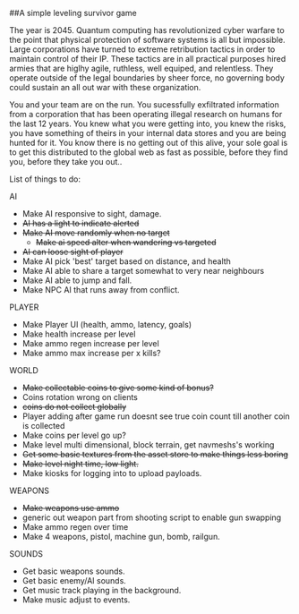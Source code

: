 ##A simple leveling survivor game

The year is 2045.  Quantum computing has revolutionized cyber warfare to the point that physical protection of software systems is all but impossible.  Large corporations have turned to extreme retribution tactics in order to maintain control of their IP.  These tactics are in all practical purposes hired armies that are higlhy agile, ruthless, well equiped, and relentless. They operate outside of the legal boundaries by sheer force, no governing body could sustain an all out war with these organization.

You and your team are on the run.  You sucessfully exfiltrated information from a corporation that has been operating illegal research on humans for the last 12 years.  You knew what you were getting into, you knew the risks, you have something of theirs in your internal data stores and you are being hunted for it.  You know there is no getting out of this alive, your sole goal is to get this distributed to the global web as fast as possible, before they find you, before they take you out..



List of things to do:

AI
* Make AI responsive to sight, damage.
 * ~~AI has a light to indicate alerted~~
* ~~Make AI move randomly when no target~~
  * ~~Make ai speed alter when wandering vs targeted~~
* ~~AI can loose sight of player~~
* Make AI pick 'best' target based on distance, and health
* Make AI able to share a target somewhat to very near neighbours
* Make AI able to jump and fall.
* Make NPC AI that runs away from conflict.


PLAYER
* Make Player UI (health, ammo, latency, goals)
* Make health increase per level
* Make ammo regen increase per level
* Make ammo max increase per x kills?


WORLD
* ~~Make collectable coins to give some kind of bonus?~~
 * Coins rotation wrong on clients
 * ~~coins do not collect globally~~
 * Player adding after game run doesnt see true coin count till another coin is collected
* Make coins per level go up?
* Make level multi dimensional, block terrain, get navmeshs's working
* ~~Get some basic textures from the asset store to make things less boring~~
* ~~Make level night time, low light.~~
* Make kiosks for logging into to upload payloads.

WEAPONS
* ~~Make weapons use ammo~~
 * generic out weapon part from shooting script to enable gun swapping
* Make ammo regen over time
* Make 4 weapons, pistol, machine gun, bomb, railgun.

SOUNDS
* Get basic weapons sounds.
* Get basic enemy/AI sounds.
* Get music track playing in the background.
* Make music adjust to events.

